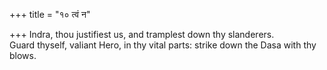 +++
title = "१० त्वं न"

+++
Indra, thou justifiest us, and tramplest down thy slanderers.  
     Guard thyself, valiant Hero, in thy vital parts: strike down the Dasa with thy blows.
